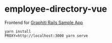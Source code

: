 # employee-directory-vue

Frontend for [Graphiti Rails Sample App](https://github.com/graphiti-api/employee_directory)

```
yarn install
PROXY=http://localhost:3000 yarn serve
```